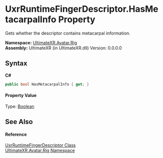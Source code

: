 # UxrRuntimeFingerDescriptor.HasMetacarpalInfo Property 
 

Gets whether the descriptor contains metacarpal information.

**Namespace:**&nbsp;<a href="N_UltimateXR_Avatar_Rig">UltimateXR.Avatar.Rig</a><br />**Assembly:**&nbsp;UltimateXR (in UltimateXR.dll) Version: 0.0.0.0

## Syntax

**C#**<br />
``` C#
public bool HasMetacarpalInfo { get; }
```


#### Property Value
Type: <a href="https://docs.microsoft.com/dotnet/api/system.boolean" target="_blank" rel="noopener noreferrer">Boolean</a>

## See Also


#### Reference
<a href="T_UltimateXR_Avatar_Rig_UxrRuntimeFingerDescriptor">UxrRuntimeFingerDescriptor Class</a><br /><a href="N_UltimateXR_Avatar_Rig">UltimateXR.Avatar.Rig Namespace</a><br />